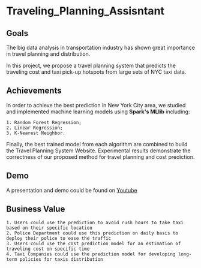 # Traveling_Planning_Assisntant
## Goals
The big data analysis in transportation industry has shown great importance in travel planning and distribution. 

In this project, we propose a travel planning system that predicts the traveling cost and taxi pick-up hotspots from large sets of NYC taxi data. 

## Achievements
In order to achieve the best prediction in New York City area, we studied and implemented machine learning models using __Spark's MLlib__ including: 

    1. Random Forest Regression; 
    2. Linear Regression; 
    3. K-Nearest Neighbor.    
Finally, the best trained model from each algorithm are combined to build the Travel Planning System Website. 
Experimental results demonstrate the correctness of our proposed method for travel planning and cost prediction. 

## Demo
A presentation and demo could be found on [Youtube](https://youtu.be/cQYM8tW7dcg)

## Business Value
    1. Users could use the prediction to avoid rush hours to take taxi based on their specific location
    2. Police Department could use this prediction on daily basis to deploy their police to ease the traffic
    3. Users could use the cost prediction model for an estimation of traveling cost on specific time
    4. Taxi Companies could use the prediction model for developing long-term policies for taxis distribution

